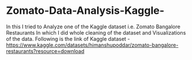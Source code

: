 # Zomato-Data-Analysis-Kaggle-
In this I tried to Analyze one of the Kaggle dataset i.e. Zomato Bangalore Restaurants In which I did whole cleaning of the dataset and Visualizations of the data.
Following is the link of Kaggle dataset - https://www.kaggle.com/datasets/himanshupoddar/zomato-bangalore-restaurants?resource=download
